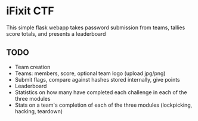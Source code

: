 iFixit CTF
==========

This simple flask webapp takes password submission from teams, tallies score totals, and presents a leaderboard

TODO
----
* Team creation
* Teams: members, score, optional team logo (upload jpg/png)
* Submit flags, compare against hashes stored internally, give points
* Leaderboard
* Statistics on how many have completed each challenge in each of the three modules
* Stats on a team's completion of each of the three modules (lockpicking, hacking, teardown)
